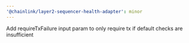 ```yaml
---
'@chainlink/layer2-sequencer-health-adapter': minor
---
```


Add requireTxFailure input param to only require tx if default checks are insufficient
